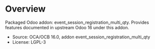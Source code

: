 # Overview

Packaged Odoo addon: event_session_registration_multi_qty. Provides features documented in upstream Odoo 16 under this addon.

- Source: OCA/OCB 16.0, addon event_session_registration_multi_qty
- License: LGPL-3
